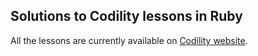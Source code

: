 ## Solutions to Codility lessons in Ruby

All the lessons are currently available on [Codility website](https://codility.com/programmers/lessons/).
